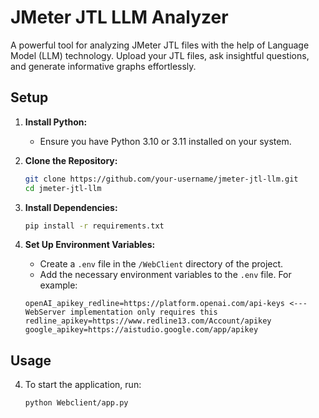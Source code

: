# JMeter JTL LLM Analyzer

A powerful tool for analyzing JMeter JTL files with the help of Language Model (LLM) technology. Upload your JTL files, ask insightful questions, and generate informative graphs effortlessly.

## Setup

1. **Install Python:**
   - Ensure you have Python 3.10 or 3.11 installed on your system.

2. **Clone the Repository:**
   ```sh
   git clone https://github.com/your-username/jmeter-jtl-llm.git
   cd jmeter-jtl-llm

3. **Install Dependencies:**
   ```sh
   pip install -r requirements.txt

4. **Set Up Environment Variables:**

   - Create a `.env` file in the `/WebClient` directory of the project.
   - Add the necessary environment variables to the `.env` file. For example:

    ```env
    openAI_apikey_redline=https://platform.openai.com/api-keys <--- WebServer implementation only requires this
    redline_apikey=https://www.redline13.com/Account/apikey
    google_apikey=https://aistudio.google.com/app/apikey
    ```


## Usage
    
4. To start the application, run:
    
    ```sh
    python Webclient/app.py


